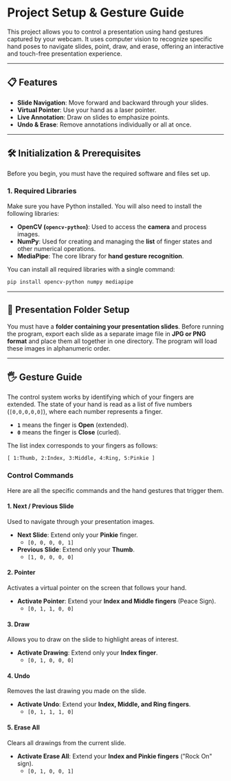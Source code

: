 # Project Setup & Gesture Guide

This project allows you to control a presentation using hand gestures captured by your webcam. It uses computer vision to recognize specific hand poses to navigate slides, point, draw, and erase, offering an interactive and touch-free presentation experience.

---

## 📋 Features

-   **Slide Navigation**: Move forward and backward through your slides.
-   **Virtual Pointer**: Use your hand as a laser pointer.
-   **Live Annotation**: Draw on slides to emphasize points.
-   **Undo & Erase**: Remove annotations individually or all at once.

---

## 🛠️ Initialization & Prerequisites

Before you begin, you must have the required software and files set up.

### 1. Required Libraries
Make sure you have Python installed. You will also need to install the following libraries:

-   **OpenCV (`opencv-python`)**: Used to access the **camera** and process images.
-   **NumPy**: Used for creating and managing the **list** of finger states and other numerical operations.
-   **MediaPipe**: The core library for **hand gesture recognition**.

You can install all required libraries with a single command:
```bash
pip install opencv-python numpy mediapipe
```
---

## 📁 Presentation Folder Setup

You must have a **folder containing your presentation slides**. Before running the program, export each slide as a separate image file in **JPG or PNG format** and place them all together in one directory. The program will load these images in alphanumeric order.

---

## 🖐️ Gesture Guide

The control system works by identifying which of your fingers are extended. The state of your hand is read as a list of five numbers (`[0,0,0,0,0]`), where each number represents a finger.

-   **`1`** means the finger is **Open** (extended).
-   **`0`** means the finger is **Close** (curled).

The list index corresponds to your fingers as follows:

`[ 1:Thumb, 2:Index, 3:Middle, 4:Ring, 5:Pinkie ]`

### Control Commands

Here are all the specific commands and the hand gestures that trigger them.

#### 1. Next / Previous Slide
Used to navigate through your presentation images.
-   **Next Slide**: Extend only your **Pinkie** finger.
    -   `[0, 0, 0, 0, 1]`
-   **Previous Slide**: Extend only your **Thumb**.
    -   `[1, 0, 0, 0, 0]`

#### 2. Pointer
Activates a virtual pointer on the screen that follows your hand.
-   **Activate Pointer**: Extend your **Index and Middle fingers** (Peace Sign).
    -   `[0, 1, 1, 0, 0]`

#### 3. Draw
Allows you to draw on the slide to highlight areas of interest.
-   **Activate Drawing**: Extend only your **Index finger**.
    -   `[0, 1, 0, 0, 0]`

#### 4. Undo
Removes the last drawing you made on the slide.
-   **Activate Undo**: Extend your **Index, Middle, and Ring fingers**.
    -   `[0, 1, 1, 1, 0]`

#### 5. Erase All
Clears all drawings from the current slide.
-   **Activate Erase All**: Extend your **Index and Pinkie fingers** ("Rock On" sign).
    -   `[0, 1, 0, 0, 1]`
